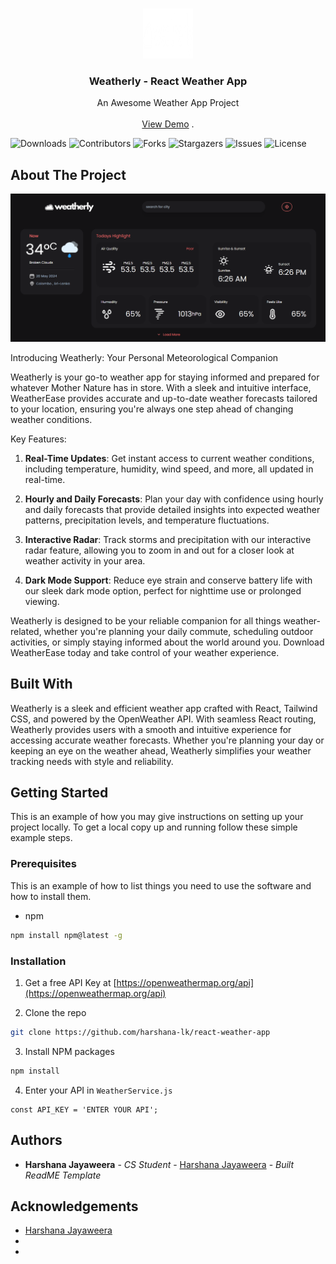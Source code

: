 <br/>
<p align="center">
  <a href="https://github.com/harshana-lk/react-weather-app">
    <img src="src/assets/logo.png" alt="Logo" width="80" height="80">
  </a>

  <h3 align="center">Weatherly - React Weather App</h3>

  <p align="center">
    An Awesome Weather App Project
    <br/>
    <br/>
    <a href="https://github.com/harshana-lk/react-weather-app">View Demo</a>
    .
  </p>
</p>

![Downloads](https://img.shields.io/github/downloads/harshana-lk/react-weather-app/total) ![Contributors](https://img.shields.io/github/contributors/harshana-lk/react-weather-app?color=dark-green) ![Forks](https://img.shields.io/github/forks/harshana-lk/react-weather-app?style=social) ![Stargazers](https://img.shields.io/github/stars/harshana-lk/react-weather-app?style=social) ![Issues](https://img.shields.io/github/issues/harshana-lk/react-weather-app) ![License](https://img.shields.io/github/license/harshana-lk/react-weather-app)

## About The Project

![Screen Shot](src/assets/Screenshot_1.png)

Introducing Weatherly: Your Personal Meteorological Companion

Weatherly is your go-to weather app for staying informed and prepared for whatever Mother Nature has in store. With a sleek and intuitive interface, WeatherEase provides accurate and up-to-date weather forecasts tailored to your location, ensuring you're always one step ahead of changing weather conditions.

Key Features:

1. **Real-Time Updates**: Get instant access to current weather conditions, including temperature, humidity, wind speed, and more, all updated in real-time.

2. **Hourly and Daily Forecasts**: Plan your day with confidence using hourly and daily forecasts that provide detailed insights into expected weather patterns, precipitation levels, and temperature fluctuations.

3. **Interactive Radar**: Track storms and precipitation with our interactive radar feature, allowing you to zoom in and out for a closer look at weather activity in your area.

4. **Dark Mode Support**: Reduce eye strain and conserve battery life with our sleek dark mode option, perfect for nighttime use or prolonged viewing.

Weatherly is designed to be your reliable companion for all things weather-related, whether you're planning your daily commute, scheduling outdoor activities, or simply staying informed about the world around you. Download WeatherEase today and take control of your weather experience.

## Built With

Weatherly is a sleek and efficient weather app crafted with React, Tailwind CSS, and powered by the OpenWeather API. With seamless React routing, Weatherly provides users with a smooth and intuitive experience for accessing accurate weather forecasts. Whether you're planning your day or keeping an eye on the weather ahead, Weatherly simplifies your weather tracking needs with style and reliability.

## Getting Started

This is an example of how you may give instructions on setting up your project locally.
To get a local copy up and running follow these simple example steps.

### Prerequisites

This is an example of how to list things you need to use the software and how to install them.

- npm

```sh
npm install npm@latest -g
```

### Installation

1. Get a free API Key at [https://openweathermap.org/api](https://openweathermap.org/api)

2. Clone the repo

```sh
git clone https://github.com/harshana-lk/react-weather-app
```

3. Install NPM packages

```sh
npm install
```

4. Enter your API in `WeatherService.js`

```JS
const API_KEY = 'ENTER YOUR API';
```

## Authors

- **Harshana Jayaweera** - _CS Student_ - [Harshana Jayaweera](https://github.com/harshana-lk/) - _Built ReadME Template_

## Acknowledgements

- [Harshana Jayaweera](https://github.com/harshana-lk/)
- []()
- []()
